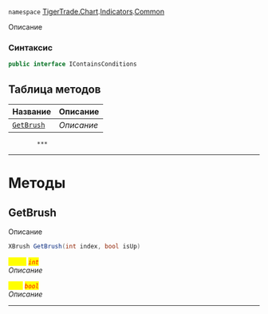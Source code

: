 
`namespace` [TigerTrade.Chart](../../../TigerTrade.Chart.md).[Indicators](../../../TigerTrade.Chart/Indicators.md).[Common](../../../TigerTrade.Chart/Indicators/Common.md)


Описание

### Синтаксис
```csharp
public interface IContainsConditions
```


## Таблица методов
| Название | Описание |
| --- | --- |
| [`GetBrush`](./IContainsConditions.cs/Методы/GetBrush.md) | *Описание* |




            ***
  ***
  # Методы

## GetBrush
Описание

```csharp
XBrush GetBrush(int index, bool isUp)
```

<mark style="color:yellow;">`index`</mark> <mark style="color:red;">*`int`*</mark>  
 *Описание*  

<mark style="color:yellow;">`isUp`</mark> <mark style="color:red;">*`bool`*</mark>  
 *Описание*  


***                

